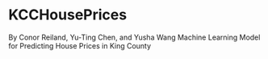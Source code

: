 # KCCHousePrices
By Conor Reiland, Yu-Ting Chen, and Yusha Wang
Machine Learning Model for Predicting House Prices in King County
